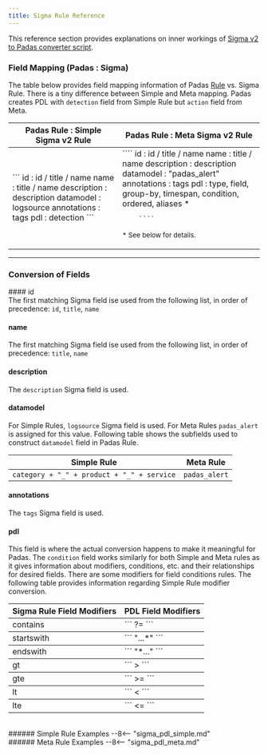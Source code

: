 ```yaml
---
title: Sigma Rule Reference
---
```


This reference section provides explanations on inner workings of [Sigma v2 to Padas converter script](https://github.com/padasinc/padas-tools/tree/main/sigma_v2_to_padas).

### Field Mapping (Padas : Sigma)
The table below provides field mapping information of Padas [Rule](/stream-config/#rules) vs. Sigma Rule. There is a tiny difference between Simple and Meta mapping. Padas creates PDL with `detection` field from Simple Rule but `action` field from Meta.

<table>
  <thead>
    <tr>
      <th style="text-align: center;" scope="col">Padas Rule : Simple Sigma v2 Rule</th>
      <th style="text-align: center;" scope="col">Padas Rule : Meta Sigma v2 Rule</th>
    </tr>
  </thead>
  <tbody>
    <tr>
      <td class="align-middle">
        ```
            id          : id / title / name
            name        : title / name
            description : description
            datamodel   : logsource
            annotations : tags
            pdl         : detection
        ```
        <b>
        &emsp;
        </b>
      </td>
      <td class="align-middle">
        ````
            id          : id / title / name
            name        : title / name
            description : description
            datamodel   : "padas_alert"
            annotations : tags
            pdl         : type, field, group-by, timespan, condition, ordered, aliases *
          
        ````
<small>* See below for details. </small>
      </td>
    </tr>
  </tbody>
  </table>

---
### Conversion of Fields
#### id   
The first matching Sigma field ise used from the following list, in order of precedence: `id`, `title`, `name`

#### name   
The first matching Sigma field ise used from the following list, in order of precedence: `title`, `name`

#### description 
The `description` Sigma field is used.

#### datamodel 
For Simple Rules, `logsource` Sigma field is used.  For Meta Rules `padas_alert` is assigned for this value.  Following table shows the subfields used to construct `datamodel` field in Padas Rule.

| Simple Rule                                | Meta Rule |
| ------------------------------------------ | ------------- |
| `category + "_" + product + "_" + service` | `padas_alert` |


#### annotations  
The `tags` Sigma field is used.

#### pdl 
This field is where the actual conversion happens to make it meaningful for Padas. The `condition` field works similarly for both Simple and Meta rules as it gives information about modifiers, conditions, etc. and their relationships for desired fields. There are some modifiers for field conditions rules. The following table provides information regarding Simple Rule modifier conversion.

<table>
  <thead>
    <tr>
      <th style="text-align: center;" scope="col">Sigma Rule Field  Modifiers</th>
        <th style="text-align: center;" scope="col">PDL Field Modifiers</th>
    </tr>
  </thead>
  <tbody>
    <tr>
      <td class="align-middle">
        contains
        </td>
      <td class="align-middle">
        ```
        ?=
        ```
        </td>
    </tr>
  </tbody>
     <tbody>
    <tr>
      <td class="align-middle">
        startswith
        </td>
      <td class="align-middle">
        ```
        "...*"
        ```
        </td>
    </tr>
  </tbody>
     <tbody>
    <tr>
      <td class="align-middle">
        endswith
        </td>
      <td class="align-middle">
        ```
        "*..."
        ```
        </td>
    </tr>
  </tbody>
     <tbody>
    <tr>
      <td class="align-middle">
        gt
        </td>
      <td class="align-middle">
        ```
        >
        ```
        </td>
    </tr>
  </tbody>
     <tbody>
    <tr>
      <td class="align-middle">
        gte
        </td>
      <td class="align-middle">
        ```
        >=
        ```
        </td>
    </tr>
  </tbody>
     <tbody>
    <tr>
      <td class="align-middle">
        lt
        </td>
      <td class="align-middle">
        ```
        <
        ```
        </td>
    </tr>
  </tbody>
     <tbody>
    <tr>
      <td class="align-middle">
        lte
        </td>
      <td class="align-middle">
        ```
        <=
        ```
        </td>
    </tr>
  </tbody>
</table>

<br>
###### Simple Rule Examples
--8<-- "sigma_pdl_simple.md"
<br>
###### Meta Rule Examples
--8<-- "sigma_pdl_meta.md"
